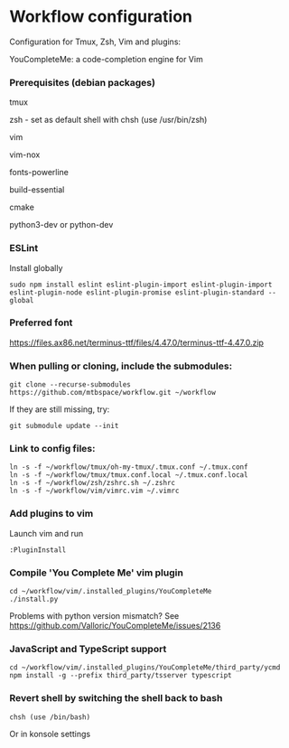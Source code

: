 # Workflow configuration
Configuration for Tmux, Zsh, Vim and plugins:

YouCompleteMe: a code-completion engine for Vim


### Prerequisites (debian packages)
tmux

zsh - set as default shell with chsh (use /usr/bin/zsh)

vim

vim-nox

fonts-powerline

build-essential

cmake

python3-dev or python-dev

### ESLint
Install globally
```
sudo npm install eslint eslint-plugin-import eslint-plugin-import eslint-plugin-node eslint-plugin-promise eslint-plugin-standard --global
```

### Preferred font
https://files.ax86.net/terminus-ttf/files/4.47.0/terminus-ttf-4.47.0.zip

### When pulling or cloning, include the submodules:
```
git clone --recurse-submodules https://github.com/mtbspace/workflow.git ~/workflow
```
If they are still missing, try:
```
git submodule update --init
```

### Link to config files:
```
ln -s -f ~/workflow/tmux/oh-my-tmux/.tmux.conf ~/.tmux.conf
ln -s -f ~/workflow/tmux/tmux.conf.local ~/.tmux.conf.local
ln -s -f ~/workflow/zsh/zshrc.sh ~/.zshrc
ln -s -f ~/workflow/vim/vimrc.vim ~/.vimrc

```

### Add plugins to vim
Launch vim and run 
```
:PluginInstall
```

### Compile 'You Complete Me' vim plugin
```
cd ~/workflow/vim/.installed_plugins/YouCompleteMe
./install.py
```
Problems with python version mismatch?  See https://github.com/Valloric/YouCompleteMe/issues/2136

### JavaScript and TypeScript support
```
cd ~/workflow/vim/.installed_plugins/YouCompleteMe/third_party/ycmd
npm install -g --prefix third_party/tsserver typescript
```

### Revert shell by switching the shell back to bash
```
chsh (use /bin/bash)
```
Or in konsole settings
